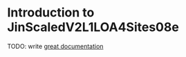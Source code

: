 # Introduction to JinScaledV2L1LOA4Sites08e

TODO: write [great documentation](http://jacobian.org/writing/what-to-write/)
